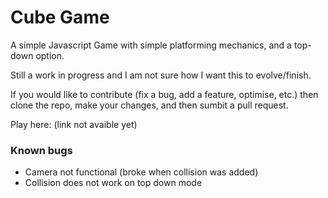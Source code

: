 # Cube Game

A simple Javascript Game with simple platforming mechanics, and a top-down option.

Still a work in progress and I am not sure how I want this to evolve/finish.

If you would like to contribute (fix a bug, add a feature, optimise, etc.) then clone the repo, make your changes, and then sumbit a pull request.

Play here: (link not avaible yet)

### Known bugs
 - Camera not functional (broke when collision was added)
 - Collision does not work on top down mode
